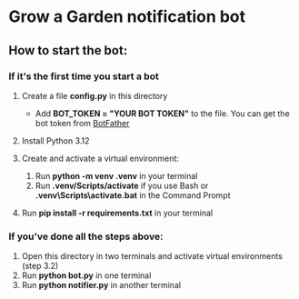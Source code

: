 # Grow a Garden notification bot

## How to start the bot:

### If it's the first time you start a bot

1. Create a file **config.py** in this directory

   - Add **BOT_TOKEN = "YOUR BOT TOKEN"** to the file. You can get the bot token from [BotFather](https://t.me/BotFather)

2. Install Python 3.12
3. Create and activate a virtual environment:

   1. Run **python -m venv .venv** in your terminal
   2. Run **.venv/Scripts/activate** if you use Bash or **.venv\Scripts\activate.bat** in the Command Prompt

4. Run **pip install -r requirements.txt** in your terminal

### If you've done all the steps above:

1. Open this directory in two terminals and activate virtual environments (step 3.2)
2. Run **python bot.py** in one terminal
3. Run **python notifier.py** in another terminal
